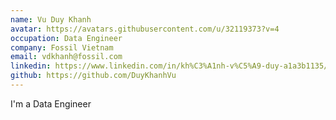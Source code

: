 ```yaml
---
name: Vu Duy Khanh
avatar: https://avatars.githubusercontent.com/u/32119373?v=4
occupation: Data Engineer
company: Fossil Vietnam
email: vdkhanh@fossil.com
linkedin: https://www.linkedin.com/in/kh%C3%A1nh-v%C5%A9-duy-a1a3b1135/
github: https://github.com/DuyKhanhVu
---
```


I'm a Data Engineer
